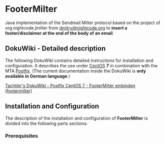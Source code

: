 # FooterMilter
Java implementation of the Sendmail Milter protocol based on the project of org.nightcode.jmilter from dmitry@nightcode.org to **insert a footer/disclaimer at the end of the body of an email**.

## DokuWiki - Detailed description
The following DokuWiki contains detailed instructions for installation and configuration. It describes the use under [CentOS](https://www.centos.org/) **7** in combination with the MTA [Postfix](http://www.postfix.org/). (The current documentation inside the DokuWiki is **only available in German language**.)

[Tachtler's DokuWiki - Postfix CentOS 7 - FooterMilter einbinden (footermilter)](https://dokuwiki.tachtler.net/doku.php?id=tachtler:postfix_centos_7_-_footermilter_einsetzen_footermilter)

## Installation and Configuration
The description of the installation and configuration of **FooterMilter** is divided into the following parts sections:



### Prerequisites
